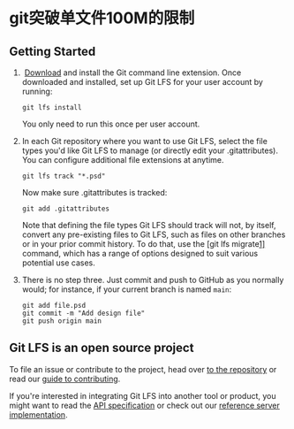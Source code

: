 # git突破单文件100M的限制

## Getting Started

1. ​            [Download](https://github.com/git-lfs/git-lfs/releases/download/v2.13.2/git-lfs-windows-v2.13.2.exe)            and install the Git command line extension. Once downloaded  and installed, set up Git LFS for your user account by running:          

   ```
   git lfs install
   ```

   You only need to run this once per user account.

2. In each Git repository where you want to use Git LFS,  select the file types you'd like Git LFS to manage (or directly edit  your .gitattributes). You can configure additional file extensions at  anytime.

   ```
   git lfs track "*.psd"
   ```

   Now make sure .gitattributes is tracked:

   ```
   git add .gitattributes
   ```

   Note that defining the file types Git LFS should track will not, by itself, convert any pre-existing files to Git LFS, such as  files on other branches or in your prior commit history. To do that, use the [git lfs migrate[1\]](https://github.com/git-lfs/git-lfs/blob/main/docs/man/git-lfs-migrate.1.ronn?utm_source=gitlfs_site&utm_medium=doc_man_migrate_link&utm_campaign=gitlfs) command, which has a range of options designed to suit various potential use cases.

3. There is no step three. Just commit and push to GitHub as you normally would; for instance, if your current branch is named `main`:

   ```
   git add file.psd
   git commit -m "Add design file"
   git push origin main
   ```

## Git LFS is an open source project

To file an issue or contribute to the project, head over [to the repository](https://github.com/git-lfs/git-lfs?utm_source=gitlfs_site&utm_medium=repo_link&utm_campaign=gitlfs)        or read our [guide to contributing](https://github.com/git-lfs/git-lfs/blob/main/CONTRIBUTING.md?utm_source=gitlfs_site&utm_medium=contributing_link&utm_campaign=gitlfs).

If you're interested in integrating Git LFS into another tool or product, you might want to read the        [API specification](https://github.com/git-lfs/git-lfs/blob/main/docs/api/README.md?utm_source=gitlfs_site&utm_medium=api_spec_link&utm_campaign=gitlfs)        or check out our [reference server implementation](https://github.com/git-lfs/lfs-test-server?utm_source=gitlfs_site&utm_medium=reference_servedr&utm_campaign=gitlfs).